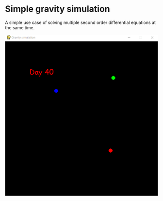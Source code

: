 # Simple gravity simulation

A simple use case of solving multiple second order differential equations at the same time.

![](images/sim.gif)
